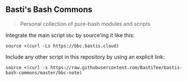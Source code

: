 ## Basti's Bash Commons
> Personal collection of pure-bash modules and scripts

Integrate the main script `bbc` by source'ing it like this:

```shell
source <(curl -Ls https://bbc.bastis.cloud)
```

Include any other script in this repository by using an explicit link:

```shell
source <(curl -s https://raw.githubusercontent.com/BastiTee/bastis-bash-commons/master/bbc-note)
```

